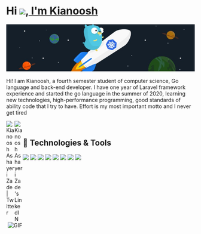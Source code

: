 # Hi <img src="https://media.giphy.com/media/hvRJCLFzcasrR4ia7z/giphy.gif" width="25px">,<a href="https://github.com/kianooshaz"> I'm Kianoosh </a>

![](https://raw.githubusercontent.com/kianooshaz/kianooshaz/master/images/golang-wallpaper.jpg)

Hi! I am Kianoosh, a fourth semester student of computer science, Go language and back-end developer. I have one year of Laravel framework experience and started the go language in the summer of 2020, learning new technologies, high-performance programming, good standards of ability code that I try to have. Effort is my most important motto and I never get tired

<a href="https://twitter.com/kianooshaz">
  <img align="left" alt="Kianoosh Ashayeri Zade | Twitter" width="22px" src="https://raw.githubusercontent.com/peterthehan/peterthehan/master/assets/twitter.svg" />
</a>
<a href="https://www.linkedin.com/in/kianooshaz/">
  <img align="left" alt="Kianoosh Ashayeri Zade 's LinkedIN" width="22px" src="https://raw.githubusercontent.com/peterthehan/peterthehan/master/assets/linkedin.svg" />
</a>
<br>

## 🔧 Technologies & Tools
 <img align="right" alt="GIF" src="https://github.com/kianooshaz/kianooshaz/master/images/code.gif?raw=true" width="500" height="320" />

![](https://img.shields.io/badge/OS-Linux-informational?style=flat&logo=linux&logoColor=white&color=2bbc8a)
![](https://img.shields.io/badge/Editor-Goland-informational?style=flat&logo=intellij-idea&logoColor=white&color=2bbc8a)
![](https://img.shields.io/badge/Code-Golang-informational?style=flat&logo=go&logoColor=white&color=2bbc8a)
![](https://img.shields.io/badge/Code-Make-informational?style=flat&logo=cmake&logoColor=white&color=2bbc8a)
![](https://img.shields.io/badge/Shell-Bash-informational?style=flat&logo=gnu-bash&logoColor=white&color=2bbc8a)
![](https://img.shields.io/badge/Tools-PostgreSQL-informational?style=flat&logo=postgresql&logoColor=white&color=2bbc8a)
![](https://img.shields.io/badge/Tools-Docker-informational?style=flat&logo=docker&logoColor=white&color=2bbc8a)
![](https://img.shields.io/badge/Tools-Kubernetes-informational?style=flat&logo=kubernetes&logoColor=white&color=2bbc8a)
